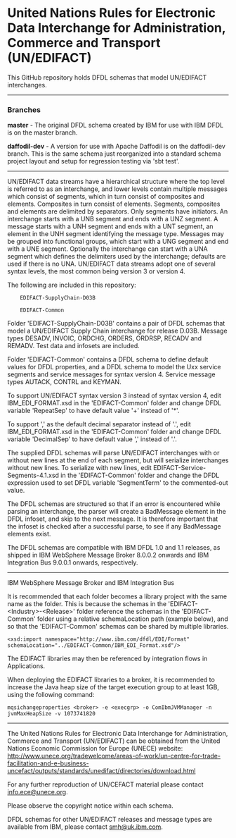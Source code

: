 United Nations Rules for Electronic Data Interchange for Administration, Commerce and Transport (UN/EDIFACT)
==========

This GitHub repository holds DFDL schemas that model UN/EDIFACT interchanges. 

--------------
### Branches

**master** - The original DFDL schema created by IBM for use with IBM DFDL is on the master branch.

**daffodil-dev** - A version for use with Apache Daffodil is on the daffodil-dev branch. 
This is the same schema just reorganized into a standard schema project layout and setup for regression testing via 'sbt test'. 

----------------
UN/EDIFACT data streams have a hierarchical structure where the top level is referred to as an interchange, 
and lower levels contain multiple messages which consist of segments, which in turn consist of composites and elements. 
Composites in turn consist of elements. Segments, composites and elements are delimited by separators. Only segments have 
initiators. An interchange starts with a UNB segment and ends with a UNZ segment. A message starts with a UNH segment and
ends with a UNT segment, an element in the UNH segment identifying the message type. Messages may be grouped into 
functional groups, which start with a UNG segment and end with a UNE segment. Optionally the interchange can start
with a UNA segment which defines the delimiters used by the interchange; defaults are used if there is no UNA.
UN/EDIFACT data streams adopt one of several syntax levels, the most common being version 3 or version 4.

The following are included in this repository:
 
        EDIFACT-SupplyChain-D03B 

        EDIFACT-Common

Folder 'EDIFACT-SupplyChain-D03B' contains a pair of DFDL schemas that model a UN/EDIFACT Supply Chain interchange for release D.03B. Message types DESADV, INVOIC, ORDCHG, ORDERS, ORDRSP, RECADV and REMADV. Test data and infosets are included.

Folder 'EDIFACT-Common' contains a DFDL schema to define default values for DFDL properties, and a DFDL schema to model the Uxx service segments and service messages for syntax version 4. Service message types AUTACK, CONTRL and KEYMAN.

To support UN/EDIFACT syntax version 3 instead of syntax version 4, edit IBM_EDI_FORMAT.xsd in the 'EDIFACT-Common' folder and change DFDL variable 'RepeatSep' to have default value '+' instead of '*'.

To support ',' as the default decimal separator instead of '.', edit IBM_EDI_FORMAT.xsd in the 'EDIFACT-Common' folder and change DFDL variable 'DecimalSep' to have default value ',' instead of '.'.

The supplied DFDL schemas will parse UN/EDIFACT interchanges with or without new lines at the end of each segment, but will serialize interchanges without new lines.
To serialize with new lines, edit EDIFACT-Service-Segments-4.1.xsd in the 'EDIFACT-Common' folder and change the DFDL expression used to set DFDL variable 'SegmentTerm' to the commented-out value. 

The DFDL schemas are structured so that if an error is encountered while parsing an interchange, the parser will create a BadMessage element in the DFDL infoset, and skip to the next message. It is therefore important that the infoset is checked after a successful parse, to see if any BadMessage elements exist. 

The DFDL schemas are compatible with IBM DFDL 1.0 and 1.1 releases, as shipped in IBM WebSphere Message Broker 8.0.0.2 onwards and IBM Integration Bus 9.0.0.1 onwards, respectively.

----------------
IBM WebSphere Message Broker and IBM Integration Bus

It is recommended that each folder becomes a library project with the same name as the folder. This is because the schemas in the  'EDIFACT-&lt;Industry&gt;-&lt;Release&gt;' folder reference the schemas in the 'EDIFACT-Common' folder using a relative  schemaLocation path (example below), and so that the 'EDIFACT-Common' schemas can be shared by multiple libraries.

    <xsd:import namespace="http://www.ibm.com/dfdl/EDI/Format" schemaLocation="../EDIFACT-Common/IBM_EDI_Format.xsd"/>

The EDIFACT libraries may then be referenced by integration flows in Applications.

When deploying the EDIFACT libraries to a broker, it is recommended to increase the Java heap size of the target execution group to at least 1GB, using the following command:

    mqsichangeproperties <broker> -e <execgrp> -o ComIbmJVMManager -n jvmMaxHeapSize -v 1073741820

----------------
The United Nations Rules for Electronic Data Interchange for Administration, Commerce and Transport (UN/EDIFACT) can be obtained 
from the United Nations Economic Commission for Europe (UNECE) website:
http://www.unece.org/tradewelcome/areas-of-work/un-centre-for-trade-facilitation-and-e-business-uncefact/outputs/standards/unedifact/directories/download.html

For any further reproduction of UN/CEFACT material please contact info.ece@unece.org. 

Please observe the copyright notice within each schema.

DFDL schemas for other UN/EDIFACT releases and message types are available from IBM, please contact smh@uk.ibm.com.

